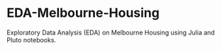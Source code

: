 # EDA-Melbourne-Housing
Exploratory Data Analysis (EDA) on Melbourne Housing using Julia and Pluto notebooks.
